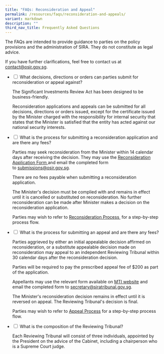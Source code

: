 ```yaml
---
title: "FAQs: Reconsideration and Appeal"
permalink: /resources/faqs/reconsideration-and-appeals/
variant: markdown
description: ""
third_nav_title: Frequently Asked Questions
---
```

<p>The FAQs are intended to provide guidance to parties on the policy provisions
and the administration of SIRA. They do not constitute as legal advice.</p>
<p>If you have further clarifications, feel free to contact us at <a href="mailto:contact@osir.gov.sg" rel="noopener noreferrer nofollow" target="_blank">contact@osir.gov.sg</a>.</p>

<ul class="jekyllcodex_accordion">  
  
<li><input type="checkbox" id="accordion1">
<label for="accordion1">What decisions, directions or orders can parties submit for reconsideration or appeal against?</label><div>
	
<p>The Significant Investments Review Act has been designed to be business-friendly.

Reconsideration applications and appeals can be submitted for all decisions, directions or orders issued, except for the certificate issued by the Minister charged with the responsibility for internal security that states that the Minister is satisfied that the entity has acted against our national security interests.</p></div>

</li><li><input type="checkbox" id="accordion2">  
<label for="accordion2">What is the process for submitting a reconsideration application and are there any fees?</label><div>  
<p>Parties may seek reconsideration from the Minister within 14 calendar days after receiving the decision. They may use the&nbsp;<a href="https://www.osir.gov.sg/forms/reconsideration-and-appeal-forms" rel="noopener nofollow" target="_blank">Reconsideration Application Form </a> and email the completed form to&nbsp;<a href="mailto:submissions@osir.gov.sg" rel="noopener noreferrer nofollow" target="_blank">submissions@osir.gov.sg</a>.</p>

There are no fees payable when submitting a reconsideration application.

The Minister's decision must be complied with and remains in effect until it is cancelled or substituted on reconsideration. No further reconsideration can be made after Minister makes a decision on the reconsideration application.

Parties may wish to refer to&nbsp;<a href="https://www.osir.gov.sg/about-sira/reconsideration-and-appeal/" rel="noopener nofollow" target="_blank">Reconsideration Process </a>&nbsp;for a step-by-step process flow.<p></p></div>

</li><li><input type="checkbox" id="accordion3">  
<label for="accordion3">What is the process for submitting an appeal and are there any fees?</label><div>  
<p>Parties aggrieved by either an initial appealable decision affirmed on reconsideration, or a substitute appealable decision made on reconsideration may appeal to an independent Reviewing Tribunal within 30 calendar days after the reconsideration decision.

Parties will be required to pay the prescribed appeal fee of $200 as part of the application.

Appellants may use the relevant form available on&nbsp;<a href="https://www.mti.gov.sg/SIRA/Significant-Investments-Review-Act" rel="noopener nofollow" target="_blank">MTI website</a>&nbsp;and email the completed form to&nbsp;<a href="mailto:secretary@siratribunal.gov.sg" rel="noopener noreferrer nofollow" target="_blank">secretary@siratribunal.gov.sg</a>. 

The Minister's reconsideration decision remains in effect until it is reversed on appeal. The Reviewing Tribunal's decision is final.

Parties may wish to refer to&nbsp;<a href="https://www.osir.gov.sg/about-sira/reconsideration-and-appeal" rel="noopener nofollow" target="_blank">Appeal Process</a> for a step-by-step process flow.</p></div>

</li><li><input type="checkbox" id="accordion4">  
<label for="accordion4">What is the composition of the Reviewing Tribunal?</label><div>  
<p>Each Reviewing Tribunal will consist of three individuals, appointed by the President on the advice of the Cabinet, including a chairperson who is a Supreme Court judge.</p></div>
	
</li> 
</ul>